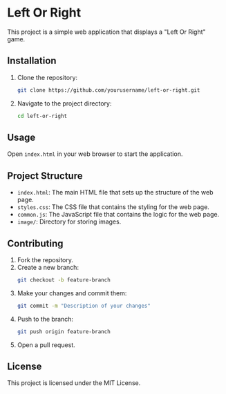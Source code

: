# Left Or Right

This project is a simple web application that displays a "Left Or Right" game.

## Installation

1. Clone the repository:
    ```sh
    git clone https://github.com/yourusername/left-or-right.git
    ```
2. Navigate to the project directory:
    ```sh
    cd left-or-right
    ```

## Usage

Open `index.html` in your web browser to start the application.

## Project Structure

- `index.html`: The main HTML file that sets up the structure of the web page.
- `styles.css`: The CSS file that contains the styling for the web page.
- `common.js`: The JavaScript file that contains the logic for the web page.
- `image/`: Directory for storing images.

## Contributing

1. Fork the repository.
2. Create a new branch:
    ```sh
    git checkout -b feature-branch
    ```
3. Make your changes and commit them:
    ```sh
    git commit -m "Description of your changes"
    ```
4. Push to the branch:
    ```sh
    git push origin feature-branch
    ```
5. Open a pull request.

## License
This project is licensed under the MIT License.